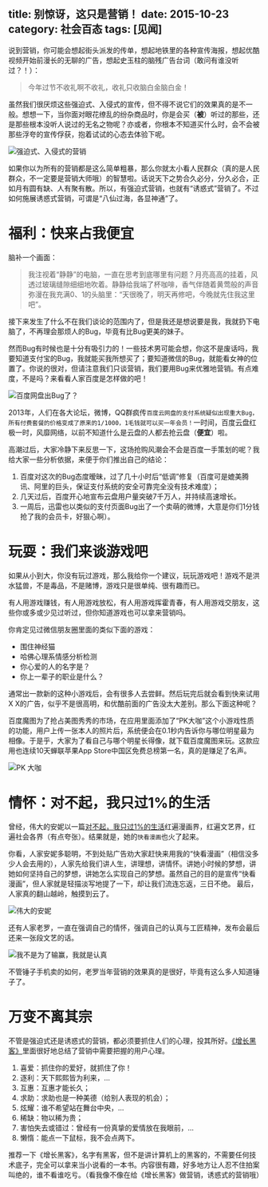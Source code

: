 title: 别惊讶，这只是营销！
date: 2015-10-23
category: 社会百态
tags: [见闻]
---

说到营销，你可能会想起街头派发的传单，想起地铁里的各种宣传海报，想起优酷视频开始前漫长的无聊的广告，想起史玉柱的脑残广告台词（敢问有谁没听过？！）：

> 今年过节不收礼啊不收礼，收礼只收脑白金脑白金！

虽然我们很厌烦这些强迫式、入侵式的宣传，但不得不说它们的效果真的是不一般。想想一下，当你面对眼花缭乱的纷杂商品时，你是会买（**被**）听过的那些，还是那些根本没听人说过的无名之物呢？亦或者，你根本不知道买什么时，会不会被那些浮夸的宣传俘获，抱着试试的心态去体验下呢。

![强迫式、入侵式的营销][1]

<!--more-->

如果你以为所有的营销都是这么简单粗暴，那么你就太小看人民群众（真的是人民群众，不一定要是营销大师哦）的智慧啦。话说天下之势合久必分，分久必合，正如月有圆有缺、人有聚有散。所以，有强迫式营销，也就有“诱惑式”营销了。不过如何施展诱惑式营销，可谓是“八仙过海，各显神通”了。

# 福利：快来占我便宜

脑补一个画面：

> 我注视着“静静”的电脑，一直在思考到底哪里有问题？月亮高高的挂着，风透过玻璃缝隙细细地吹着。静静给我端了杯咖啡，香气伴随着黄莺般的声音弥漫在我充满0、1的头脑里：“天很晚了，明天再修吧，今晚就先住我这里吧”。

接下来发生了什么不在我们谈论的范围内了，但是我还是想说要是我，我就扔下电脑了，不再理会那烦人的Bug，毕竟有比Bug更美的妹子。

然而Bug有时候也是十分有吸引力的！一些技术男可能会想，你这不是废话吗，我要知道支付宝的Bug，我就能买我所想买了；要知道微信的Bug，就能看女神的位置了。你说的很对，但请注意我们只谈营销，我们要用Bug来优雅地营销。有点难度，不是吗？来看看人家百度是怎样做的吧！

![百度网盘出Bug了？][2]

2013年，人们在各大论坛，微博，QQ群疯传`百度云网盘的支付系统疑似出现重大Bug，所有付费套餐的价格变成了原来的1/1000，1毛钱就可以买一年会员！`一时间，百度云盘红极一时，风靡网络，以前不知道什么是云盘的人都去抢云盘（**便宜**）啦。

高潮过后，大家冷静下来反思一下，这场抢购风潮会不会是百度一手策划的呢？我给大家一些分析依据，来便于你们推出自己的结论：

1. 百度对这次的Bug态度暧昧，过了几十小时后“低调”修复（百度可是媲美腾讯、阿里的巨头，保证支付系统的安全可靠完全没有技术难度）；
2. 几天过后，百度开心地宣布云盘用户量突破7千万人，并持续高速增长。
3. 一周后，迅雷也以类似的支付页面Bug出了一个卖萌的微博，大意是你们1分钱抢了我的会员卡，好狠心啊）。

# 玩耍：我们来谈游戏吧

如果从小到大，你没有玩过游戏，那么我给你一个建议，玩玩游戏吧！游戏不是洪水猛兽，不是毒品，不是赌博，游戏只是很单纯、很有趣而已。

有人用游戏赚钱，有人用游戏放松，有人用游戏挥霍青春，有人用游戏交朋友，这些你或多或少见过听过，但你知道游戏也可以拿来营销吗。

你肯定见过微信朋友圈里面的类似下面的游戏：

* 围住神经猫
* 哈佛心理系情感分析检测
* 你心爱的人的名字是？
* 你上一辈子的职业是什么？

通常出一款新的这种小游戏后，会有很多人去尝鲜。然后玩完后就会看到快来试用X X的广告，似乎不是很高明，和优酷前面的广告没太大差别。那么下面这种呢？

百度魔图为了抢占美图秀秀的市场，在应用里面添加了“PK大咖”这个小游戏性质的功能，用户上传一张本人的照片后，系统便会在0.1秒内告诉你与哪位明星最为相像。于是乎，大家为了看自己与哪个明星长得像，就下载百度魔图来玩。这款应用也连续10天蝉联苹果App Store中国区免费总榜第一名，真的是赚足了名声。

![PK 大咖][3]

# 情怀：对不起，我只过1%的生活

曾经，伟大的安妮以一篇[对不起，我只过1%的生活](http://weibo.com/1854627907/BAGsq9rbJ?type=comment#_rnd1445582370930)红遍漫画界，红遍文艺界，红遍社会各界（有点夸张）。结果就是，她的`快看漫画`也火了起来。

你看，人家安妮多聪明，不到处贴广告劝大家赶快来用我的“快看漫画”（相信没多少人会去用的），人家先给我们讲人生，讲理想，讲情怀。讲她小时候的梦想，讲她如何坚持自己的梦想，讲她怎么实现自己的梦想。虽然自己的目的是宣传“快看漫画”，但人家就是轻描淡写地提了一下，却让我们流连忘返，三日不绝。 最后，人家真的翻山越岭，触摸到云了。

![伟大的安妮][4]

还有人家老罗，一直在强调自己的情怀，强调自己的认真与工匠精神，发布会最后还来一张段文艺的话。

![我不是为了输赢，我就是认真][5]

不管锤子手机卖的如何，老罗当年营销的效果真的是很好，毕竟有这么多人知道锤子了。

# 万变不离其宗

不管是强迫式还是诱惑式的营销，都必须要抓住人们的心理，投其所好。[《增长黑客》](https://book.douban.com/subject/26541801/)里面很好地总结了营销中需要把握的用户心理。

1. 喜爱：抓住你的爱好，就抓住了你！
2. 逐利：天下熙熙皆为利来，...
3. 互惠：互惠才能长久；
4. 求助：求助也是一种美德（给别人表现的机会）；
5. 炫耀：谁不希望站在舞台中央，...
6. 稀缺：物以稀为贵；
7. 害怕失去或错过：曾经有一份真挚的爱情放在我眼前，...
8. 懒惰：能点一下鼠标，我不会点两下。

推荐一下《增长黑客》，名字有黑客，但不是讲计算机上的黑客的，不需要任何技术底子，完全可以拿来当小说看的一本书。内容很有趣，好多地方让人忍不住拍案叫绝的，谁不看谁吃亏。（看我像不像在给《增长黑客》做营销，诱惑式的营销哦）


[1]: https://slefboot-1251736664.cos.ap-beijing.myqcloud.com/20151023_market.png
[2]: https://slefboot-1251736664.cos.ap-beijing.myqcloud.com/20151023_baidu_bug.png
[3]: https://slefboot-1251736664.cos.ap-beijing.myqcloud.com/20151023_pk.png
[4]: https://slefboot-1251736664.cos.ap-beijing.myqcloud.com/20151023_anni.png
[5]: https://slefboot-1251736664.cos.ap-beijing.myqcloud.com/20151023_laoluo.png


